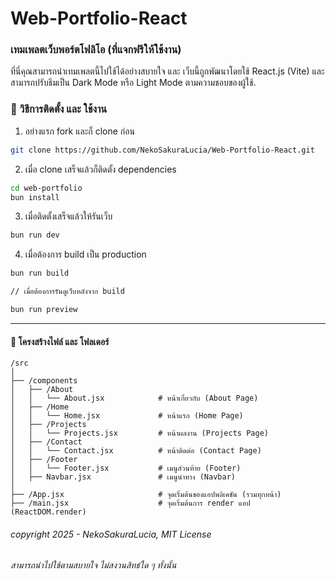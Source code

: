 # Web-Portfolio-React

### เทมเพลตเว็บพอร์ตโฟลิโอ (ที่แจกฟรีให้ใช้งาน)
ที่นี่คุณสามารถนำเทมเพลตนี้ไปใช้ได้อย่างสบายใจ และ เว็บนี้ถูกพัฒนาโดยใช้ React.js (Vite) และสามารถปรับธีมเป็น Dark Mode หรือ Light Mode ตามความชอบของผู้ใช้.

### 📘 วิธีการติดตั้ง และ ใช้งาน
1. อย่างแรก fork และก็ clone ก่อน
```bash
git clone https://github.com/NekoSakuraLucia/Web-Portfolio-React.git
```

2. เมื่อ clone เสร็จแล้วก็ติดตั้ง dependencies
```bash
cd web-portfolio
bun install
```

3. เมื่อติดตั้งเสร็จแล้วให้รันเว็บ
```bash
bun run dev
```

4. เมื่อต้องการ build เป็น production
```bash
bun run build

// เมื่อต้องการรันดูเว็บหลังจาก build

bun run preview
```

---

#### 📁 โครงสร้างไฟล์ และ โฟลเดอร์
```
/src
│
├── /components
│   ├── /About
│   │   └── About.jsx            # หน้าเกี่ยวกับ (About Page)
│   ├── /Home
│   │   └── Home.jsx             # หน้าแรก (Home Page)
│   ├── /Projects
│   │   └── Projects.jsx         # หน้าผลงาน (Projects Page)
│   ├── /Contact
│   │   └── Contact.jsx          # หน้าติดต่อ (Contact Page)
│   ├── /Footer
│   │   └── Footer.jsx           # เมนูส่วนท้าย (Footer)
│   ├── Navbar.jsx               # เมนูนำทาง (Navbar)
│
├── /App.jsx                     # จุดเริ่มต้นของแอปพลิเคชัน (รวมทุกหน้า)
├── /main.jsx                    # จุดเริ่มต้นการ render แอป (ReactDOM.render)
```

###### copyright 2025 - NekoSakuraLucia, MIT License
###### สามารถนำไปใช้ตามสบายใจ ไม่สงวนสิทธ์ใด ๆ ทั้งนั้น